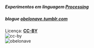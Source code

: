 ##### Experimentos em linguagem [Processing](https://www.processing.org/)
##### blogue [obelonave.tumblr.com](http://obelonave.tumblr.com/)  
Licença: **[CC-BY](http://creativecommons.org/licenses/)**  
![cc-by](https://raw.githubusercontent.com/wsilverio/MSP430-C/master/CC-BY.png)  
![obelonave](https://raw.githubusercontent.com/wsilverio/exp-P5/master/obelonave.png)
